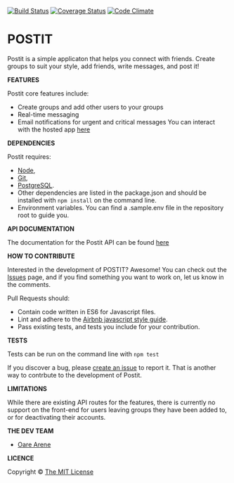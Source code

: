 [![Build Status](https://travis-ci.org/oahray/bc-24-postit.svg?branch=develop)](https://travis-ci.org/oahray/bc-24-postit) [![Coverage Status](https://coveralls.io/repos/github/oahray/bc-24-postit/badge.svg?branch=develop)](https://coveralls.io/github/oahray/bc-24-postit?branch=develop) [![Code Climate](https://codeclimate.com/github/oahray/bc-24-postit/badges/gpa.svg)](https://codeclimate.com/github/oahray/bc-24-postit)

# POSTIT
Postit is a simple applicaton that helps you connect with friends. Create groups to suit your style, add friends, write messages, and post it!


**FEATURES**

Postit core features include:
  - Create groups and add other users to your groups
  - Real-time messaging
  - Email notifications for urgent and critical messages
You can interact with the hosted app [here](https://postit-ray.herokuapp.com)

**DEPENDENCIES**

Postit requires: 
  - [Node](nodejs.org),
  - [Git](https://git-scm.com),
  - [PostgreSQL](https://www.postgresql.org/). 
  - Other dependencies are listed in the package.json and should be installed with `npm install` on the command line.
  - Environment variables. You can find a .sample.env file in the repository root to guide you.

**API DOCUMENTATION**

The documentation for the Postit API can be found [here](https://postit-ray.herokuapp.com/api/v1/docs)

**HOW TO CONTRIBUTE**

Interested in the development of POSTIT? Awesome! You can check out the [Issues](https://github.com/oahray/bc-24-postit/issues) page, and if you find something you want to work on, let us know in the comments.

Pull Requests should:
  - Contain code written in ES6 for Javascript files.
  - Lint and adhere to the [Airbnb javascript style guide](https://github.com/airbnb/javascript).
  - Pass existing tests, and tests you include for your contribution.

**TESTS**

Tests can be run on the command line with `npm test`

If you discover a bug, please [create an issue](https://github.com/oahray/bc-24-postit/issues/new) to report it. That is another way to contrbute to the development of Postit.

**LIMITATIONS**

While there are existing API routes for the features, there is currently no support on the front-end for users leaving groups they have been added to, or for deactivating their accounts.

**THE DEV TEAM**

- [Oare Arene](https://github.com/oahray)

**LICENCE**

Copyright © [The MIT License](./LICENCE.md)
